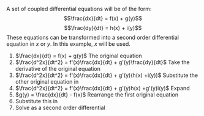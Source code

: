 A set of coupled differential equations will be of the form:
$$\frac{dx}{dt} = f(x) + g(y)$$
$$\frac{dy}{dt} = h(x) + i(y)$$
These equations can be transformed into a second order differential equation in $x$ or $y$. In this example, $x$ will be used.

1. $\frac{dx}{dt} = f(x) + g(y)$
	The original equation
2. $\frac{d^2x}{dt^2} = f'(x)\frac{dx}{dt} + g'(y)\frac{dy}{dt}$
	Take the derivative of the original equation
3. $\frac{d^2x}{dt^2} = f'(x)\frac{dx}{dt} + g'(y)(h(x) +i(y))$
	Substitute the other original equation in
4. $\frac{d^2x}{dt^2} = f'(x)\frac{dx}{dt} + g'(y)h(x) +g'(y)i(y)$
	Expand
5. $g(y) = \frac{dx}{dt} - f(x)$
	Rearrange the first original equation
6. Substitute this in
7. Solve as a second order differential